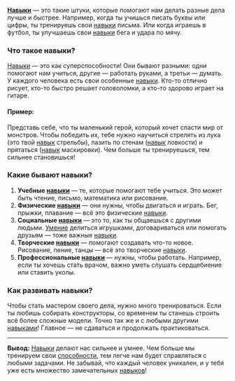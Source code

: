 **[Навыки](Навыки.md)** — это такие штуки, которые помогают нам делать разные дела лучше и быстрее. Например, когда ты учишься писать буквы или цифры, ты тренируешь свои [навыки](Навыки.md) письма. Или когда играешь в футбол, ты улучшаешь свои [навыки](Навыки.md) бега и удара по мячу.

### Что такое навыки?
[Навыки](Навыки.md) — это как суперспособности! Они бывают разными: одни помогают нам учиться, другие — работать руками, а третьи — думать. У каждого человека есть свои особенные [навыки](Навыки.md). Кто-то отлично рисует, кто-то быстро решает головоломки, а кто-то здорово играет на гитаре.

#### Пример:
Представь себе, что ты маленький герой, который хочет спасти мир от монстров. Чтобы победить их, тебе нужно научиться стрелять из лука (это твой [навык](Навыки.md) стрельбы), лазить по стенам ([навык](Навыки.md) ловкости) и прятаться ([навык](Навыки.md) маскировки). Чем больше ты тренируешься, тем сильнее становишься!

### Какие бывают навыки?
1. **Учебные [навыки](Навыки.md)** — те, которые помогают тебе учиться. Это может быть чтение, письмо, математика или рисование.
2. **Физические [навыки](Навыки.md)** — они нужны, чтобы двигаться и играть. Бег, прыжки, плавание — всё это физические [навыки](Навыки.md).
3. **Социальные [навыки](Навыки.md)** — это то, как ты общаешься с другими людьми. [Умение](Навыки.md) делиться игрушками, договариваться или помогать друзьям — тоже важные [навыки](Навыки.md).
4. **Творческие [навыки](Навыки.md)** — помогают создавать что-то новое. Рисование, пение, танцы — всё это творческие [навыки](Навыки.md).
5. **Профессиональные [навыки](Навыки.md)** — нужны, чтобы работать. Например, если ты хочешь стать врачом, важно уметь слушать сердцебиение или ставить уколы.

### Как развивать навыки?
Чтобы стать мастером своего дела, нужно много тренироваться. Если ты любишь собирать конструкторы, со временем ты станешь строить всё более сложные модели. Точно так же и с любыми другими [навыками](Навыки.md)! Главное — не сдаваться и продолжать практиковаться.

---

**Вывод:** [Навыки](Навыки.md) делают нас сильнее и умнее. Чем больше мы тренируем свои [способности](Навыки.md), тем легче нам будет справляться с любыми задачами. Не забывай, что каждый человек уникален, и у тебя уже есть множество замечательных [навыков](Навыки.md)!